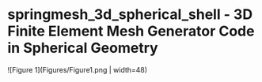 # springmesh_3d_spherical_shell - 3D Finite Element Mesh Generator Code in Spherical Geometry
![Figure 1](Figures/Figure1.png | width=48)
